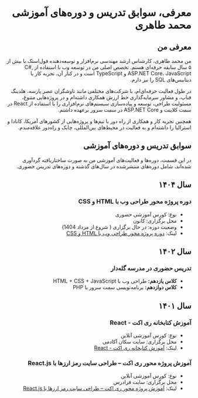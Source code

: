 <div dir="rtl">

# معرفی، سوابق تدریس و دوره‌های آموزشی محمد طاهری

## معرفی من

من محمد طاهری، کارشناس ارشد مهندسی نرم‌افزار و توسعه‌دهنده فول‌استک با بیش از ۵ سال سابقه حرفه‌ای هستم. تخصص اصلی من در توسعه وب با استفاده از C#, ASP.NET Core، JavaScript و TypeScript است و در کنار آن، تجربه کار با دیتابیس‌های SQL را نیز دارم.

در طول فعالیت حرفه‌ای‌ام، با شرکت‌های مختلفی مانند ناوشگران عصر پارسه، هلدینگ فناپ، و مشاور سرمایه‌گذاری خط ارزش همکاری داشته‌ام و در پروژه‌هایی متنوع، مسئولیت طراحی، توسعه و پیاده‌سازی سیستم‌های نرم‌افزاری را با استفاده از React در سمت کلاینت و ASP.NET Core در سمت سرور برعهده داشتم.

همچنین تجربه کار و همکاری از راه دور با تیم‌ها و پروژه‌هایی از کشورهای آمریکا، کانادا و استرالیا را داشته‌ام و به فعالیت در محیط‌های بین‌المللی، چابک و راه‌دور علاقه‌مندم.

## سوابق تدریس و دوره‌های آموزشی

در این قسمت، دوره‌ها و فعالیت‌های آموزشی من به صورت ساختاریافته گردآوری شده‌اند، شامل دوره‌های منتشرشده در سال‌های گذشته و دوره‌های تدریس حضوری.

## سال ۱۴۰۴

### دوره پروژه محور طراحی وب با HTML و CSS

- نوع: کورس آموزشی حضوری
- محل برگزاری: کانون
- وضعیت دوره: در حال برگزاری ( شروع از مرداد 1404)
- لینک: [دوره پروژه محور طراحی وب با HTML و CSS](./1404-05-web-html-css/README.md)

## سال ۱۴۰۲

### تدریس حضوری در مدرسه گله‌دار

- **کلاس یازدهم:** طراحی وب با HTML + CSS + JavaScript
- **کلاس دوازدهم:** برنامه‌نویسی سمت سرور با PHP

## سال ۱۴۰۱

### آموزش کتابخانه ری اکت - React

- نوع: کورس آموزشی آنلاین
- محل برگزاری: سایت سکان آکادمی
- لینک: [آموزش کتابخانه ری اکت - React](https://sokanacademy.com/academy/courses/%D8%A2%D9%85%D9%88%D8%B2%D8%B4-%DA%A9%D8%A7%D9%85%D9%84-react)

### آموزش پروژه محور ری اکت – طراحی سایت رمز ارزها با React.js

- نوع: کورس آموزشی آنلاین
- محل برگزاری: سایت فرادرس
- لینک: [آموزش پروژه محور ری اکت – طراحی سایت رمز ارزها با React.js](https://faradars.org/courses/cryptocurrencies-website-design-using-react-technology-fvwr0103)

</div>
